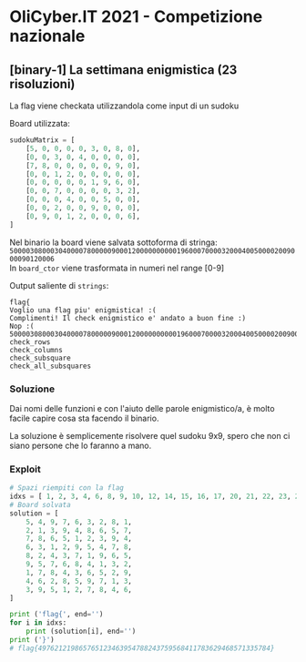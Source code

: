 # OliCyber.IT 2021 - Competizione nazionale

## [binary-1] La settimana enigmistica (23 risoluzioni)

La flag viene checkata utilizzandola come input di un sudoku

Board utilizzata:

```py
sudokuMatrix = [
    [5, 0, 0, 0, 0, 3, 0, 8, 0],
    [0, 0, 3, 0, 4, 0, 0, 0, 0],
    [7, 8, 0, 0, 0, 0, 0, 9, 0],
    [0, 0, 1, 2, 0, 0, 0, 0, 0],
    [0, 0, 0, 0, 0, 1, 9, 6, 0],
    [0, 0, 7, 0, 0, 0, 0, 3, 2],
    [0, 0, 0, 4, 0, 0, 5, 0, 0],
    [0, 0, 2, 0, 0, 9, 0, 0, 0],
    [0, 9, 0, 1, 2, 0, 0, 0, 6],
]
```

Nel binario la board viene salvata sottoforma di stringa:  
`500003080003040000780000090001200000000001960007000032000400500002009000090120006`  
In `board_ctor` viene trasformata in numeri nel range [0-9]

Output saliente di `strings`:

```
flag{
Voglio una flag piu' enigmistica! :(
Complimenti! Il check enigmistico e' andato a buon fine :)
Nop :(
500003080003040000780000090001200000000001960007000032000400500002009000090120006
check_rows
check_columns
check_subsquare
check_all_subsquares
```

### Soluzione

Dai nomi delle funzioni e con l'aiuto delle parole enigmistico/a,
è molto facile capire cosa sta facendo il binario.

La soluzione è semplicemente risolvere quel sudoku 9x9, spero che non ci siano persone
che lo faranno a mano.

### Exploit

```py
# Spazi riempiti con la flag
idxs = [ 1, 2, 3, 4, 6, 8, 9, 10, 12, 14, 15, 16, 17, 20, 21, 22, 23, 24, 26, 27, 28, 31, 32, 33, 34, 35, 36, 37, 38, 39, 40, 44, 45, 46, 48, 49, 50, 51, 54, 55, 56, 58, 59, 61, 62, 63, 64, 66, 67, 69, 70, 71, 72, 74, 77, 78, 79 ]
# Board solvata
solution = [
    5, 4, 9, 7, 6, 3, 2, 8, 1,
    2, 1, 3, 9, 4, 8, 6, 5, 7,
    7, 8, 6, 5, 1, 2, 3, 9, 4,
    6, 3, 1, 2, 9, 5, 4, 7, 8,
    8, 2, 4, 3, 7, 1, 9, 6, 5,
    9, 5, 7, 6, 8, 4, 1, 3, 2,
    1, 7, 8, 4, 3, 6, 5, 2, 9,
    4, 6, 2, 8, 5, 9, 7, 1, 3,
    3, 9, 5, 1, 2, 7, 8, 4, 6,
]

print ('flag{', end='')
for i in idxs:
    print (solution[i], end='')
print ('}')
# flag{497621219865765123463954788243759568411783629468571335784}
```
